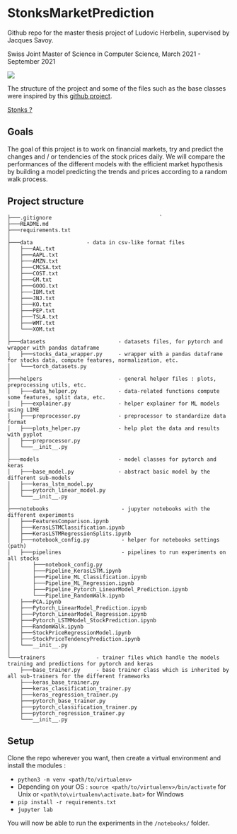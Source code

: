 # StonksMarketPrediction

Github repo for the master thesis project of Ludovic Herbelin, supervised by Jacques Savoy.

Swiss Joint Master of Science in Computer Science, March 2021 - September 2021

![](https://mcs.unibnf.ch/wp-content/uploads/2018/03/logo-transp-e1531733843534.png)


The structure of the project and some of the files such as the base classes were inspired by this [github project](https://github.com/Ahmkel/Keras-Project-Template).

[Stonks ?](https://knowyourmeme.com/memes/stonks)

## Goals

The goal of this project is to work on financial markets, try and predict the changes and / or tendencies of the stock prices daily. We will compare the performances of the different models with the efficient market hypothesis by building a model predicting the trends and prices according to a random walk process.

## Project structure

```
├───.gitignore                                  `
├───README.md
├───requirements.txt
│   
├───data                 - data in csv-like format files
│   ├───AAL.txt
│   ├───AAPL.txt
│   ├───AMZN.txt
│   ├───CMCSA.txt
│   ├───COST.txt
│   ├───GM.txt
│   ├───GOOG.txt
│   ├───IBM.txt
│   ├───JNJ.txt
│   ├───KO.txt
│   ├───PEP.txt
│   ├───TSLA.txt
│   ├───WMT.txt
│   └───XOM.txt
│       
├───datasets                       - datasets files, for pytorch and wrapper with pandas dataframe
│   ├───stocks_data_wrapper.py     - wrapper with a pandas dataframe for stocks data, compute features, normalization, etc.
│   └───torch_datasets.py
│       
├───helpers                        - general helper files : plots, preprocessing utils, etc.
│   ├───data_helper.py             - data-related functions compute some features, split data, etc.
│   ├───explainer.py               - helper explainer for ML models using LIME
│   ├───preprocessor.py            - preprocessor to standardize data format 
│   ├───plots_helper.py            - help plot the data and results with pyplot
│   ├───preprocessor.py
│   └───__init__.py
│       
├───models                         - model classes for pytorch and keras
│   ├───base_model.py              - abstract basic model by the different sub-models
│   ├───keras_lstm_model.py
│   ├───pytorch_linear_model.py
│   └───__init__.py
│       
├───notebooks                       - jupyter notebooks with the different experiments
│   ├───FeaturesComparison.ipynb
│   ├───KerasLSTMClassification.ipynb
│   ├───KerasLSTMRegressionSplits.ipynb
│   ├───notebook_config.py          - helper for notebooks settings (path)
│   ├───pipelines                   - pipelines to run experiments on all stocks
│       ├───notebook_config.py
│       ├───Pipeline_KerasLSTM.ipynb
│       ├───Pipeline_ML_Classification.ipynb
│       ├───Pipeline_ML_Regression.ipynb
│       ├───Pipeline_Pytorch_LinearModel_Prediction.ipynb
│       └───Pipeline_RandomWalk.ipynb
│   ├───PCA.ipynb
│   ├───Pytorch_LinearModel_Prediction.ipynb
│   ├───Pytorch_LinearModel_Regression.ipynb
│   ├───Pytorch_LSTMModel_StockPrediction.ipynb
│   ├───RandomWalk.ipynb
│   ├───StockPriceRegressionModel.ipynb
│   ├───StockPriceTendencyPrediction.ipynb
│   └───__init__.py
│       
└───trainers                - trainer files which handle the models training and predictions for pytorch and keras
    ├───base_trainer.py     - base trainer class which is inherited by all sub-trainers for the different frameworks
    ├───keras_base_trainer.py      
    ├───keras_classification_trainer.py
    ├───keras_regression_trainer.py
    ├───pytorch_base_trainer.py
    ├───pytorch_classification_trainer.py
    ├───pytorch_regression_trainer.py
    └───__init__.py

```

## Setup

Clone the repo wherever you want, then create a virtual environment and install the modules :

- `python3 -m venv <path/to/virtualenv>`
- Depending on your OS : `source <path/to/virtualenv>/bin/activate` for Unix or `<path\to\virtualenv\activate.bat>` for Windows
- `pip install -r requirements.txt`
- `jupyter lab`

You will now be able to run the experiments in the `/notebooks/` folder.
